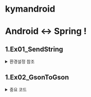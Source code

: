 # kymandroid
# Android <-> Spring !

## 1.Ex01_SendString
<details>
<summary>환경설정 참조</summary>
<div markdown="1">
- String , String[] 로 Spring으로 전송하고 결과 받기
  -  buuld.gradle에서 꼭 추가!

```sh
android{
     useLibrary 'org.apache.http.legacy'
     }
dependencies{  implementation group: 'org.apache.httpcomponents',
     /* 안드로이드와 통신할수 있는 버전 가져오기  */
    implementation group: 'org.apache.httpcomponents', name: 'httpclient-android', version: '4.3.5.1'
    implementation('org.apache.httpcomponents:httpmime:4.3') {
        exclude module: "httpclient"
    }
// https://mvnrepository.com/artifact/com.google.code.gson/gson
    implementation group: 'com.google.code.gson', name: 'gson', version: '2.8.5'
}

```
  -  AndroidManifest에서 꼭 추가!
```sh
   <uses-permission android:name="android.permission.INTERNET" />
    <uses-permission android:name="android.permission.ACCESS_NETWORK_STATE" />
    <uses-permission android:name="android.permission.ACCESS_WIFI_STATE" />
<application>에 추가  
        android:usesCleartextTraffic="true"
        <uses-library
            android:name="org.apache.http.legacy"
            android:required="false" />


```

</div>
</details>

  
## 1.Ex02_GsonToGson
<details>
<summary>중요 코드 </summary>
<div markdown="1">
- DTO , LIST형태로 데이터 주고받기

```sh
  android
  -GsonAtak.java 파일
     dtoa =  gson.fromJson(new InputStreamReader(is),  TestDTO.class);
      InputStream으로 리턴 받고 리턴받은 InputStream을 다시 원하는 형태의 DTO로 만들기↑
  
   list = gson.fromJson(new InputStreamReader(is), new TypeToken<List<TestDTO>>(){}.getType());
        InputStream으로 리턴 받고 리턴받은 InputStream을 다시 원하는 형태의 LIST 만들기↑
```
```sh
  Spring
  -Gson_Controller.java 파일
  맵핑(spr_gson)
   getParameter로 DTO를 받은 후 원하는 형태으 DTO로 만들기
    String aa =  req.getParameter("dto");
		TestDTO fromDTO =	gson.fromJson(aa,TestDTO.class );
  
  
  
```




</div>
</details>
  
  
  
